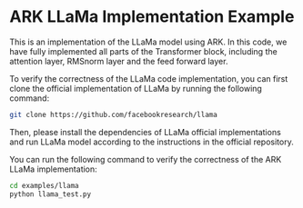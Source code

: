 # ARK LLaMa Implementation Example

This is an implementation of the LLaMa model using ARK. In this code, we have fully implemented all parts of the Transformer block, including the attention layer, RMSnorm layer and the feed forward layer.

To verify the correctness of the LLaMa code implementation, you can first clone the official implementation of LLaMa by running the following command:

```bash
git clone https://github.com/facebookresearch/llama
```

Then, please install the dependencies of LLaMa official implementations and run LLaMa model according to the instructions in the official repository. 

You can run the following command to verify the correctness of the ARK LLaMa implementation:

```bash
cd examples/llama
python llama_test.py
```
